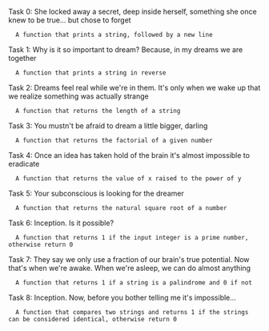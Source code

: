Task 0: She locked away a secret, deep inside herself, something she once knew to be true... but chose to forget

      A function that prints a string, followed by a new line
Task 1: Why is it so important to dream? Because, in my dreams we are together

      A function that prints a string in reverse
Task 2: Dreams feel real while we're in them. It's only when we wake up that we realize something was actually strange

      A function that returns the length of a string
Task 3: You mustn't be afraid to dream a little bigger, darling

      A function that returns the factorial of a given number
Task 4: Once an idea has taken hold of the brain it's almost impossible to eradicate

      A function that returns the value of x raised to the power of y
Task 5: Your subconscious is looking for the dreamer

      A function that returns the natural square root of a number
Task 6: Inception. Is it possible?

      A function that returns 1 if the input integer is a prime number, otherwise return 0
Task 7: They say we only use a fraction of our brain's true potential. Now that's when we're awake. When we're asleep, we can do almost anything

      A function that returns 1 if a string is a palindrome and 0 if not
Task 8: Inception. Now, before you bother telling me it's impossible...

      A function that compares two strings and returns 1 if the strings can be considered identical, otherwise return 0
